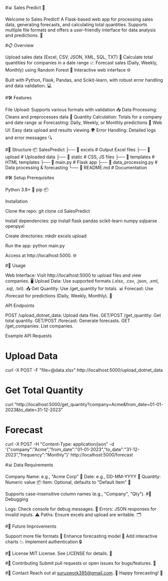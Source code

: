 #📊 Sales Predict 🚀

Welcome to Sales Predict! A Flask-based web app for processing sales data, generating forecasts, and calculating total quantities. Supports multiple file formats and offers a user-friendly interface for data analysis and predictions. 🎉

#📋 Overview

Upload sales data (Excel, CSV, JSON, XML, SQL, TXT) 📂
Calculate total quantities for companies in a date range 📈
Forecast sales (Daily, Weekly, Monthly) using Random Forest 🧠
Interactive web interface 🌐

Built with Python, Flask, Pandas, and Scikit-learn, with robust error handling and data validation. 💻

#🛠️ Features

File Upload: Supports various formats with validation 📥
Data Processing: Cleans and preprocesses data 🧹
Quantity Calculation: Totals for a company and date range 📊
Forecasting: Daily, Weekly, or Monthly predictions 🔮
Web UI: Easy data upload and results viewing 🌍
Error Handling: Detailed logs and error messages 🔍

#📁 Structure
📦 SalesPredict
├── 📂 excels          # Output Excel files
├── 📂 upload          # Uploaded data
├── 📂 static          # CSS, JS files
├── 📂 templates       # HTML templates
├── 📜 main.py         # Flask app
├── 📜 data_processing.py  # Data processing & forecasting
└── 📜 README.md       # Documentation

#🛠️ Setup
Prerequisites

Python 3.8+ 🐍
pip 📦

Installation

Clone the repo:
git clone <repository-url>
cd SalesPredict


Install dependencies:
pip install flask pandas scikit-learn numpy sqlparse openpyxl


Create directories:
mkdir excels upload


Run the app:
python main.py

Access at http://localhost:5000. 🌐


#🚀 Usage

Web Interface: Visit http://localhost:5000 to upload files and view companies. 🖥️
Upload Data: Use supported formats (.xlsx, .csv, .json, .xml, .sql, .txt). 📤
Get Quantity: Use /get_quantity for totals. 📊
Forecast: Use /forecast for predictions (Daily, Weekly, Monthly). 🔮

API Endpoints

POST /upload_dotnet_data: Upload data files.
GET/POST /get_quantity: Get total quantity.
GET/POST /forecast: Generate forecasts.
GET /get_companies: List companies.

Example API Requests
# Upload Data
curl -X POST -F "file=@data.xlsx" http://localhost:5000/upload_dotnet_data

# Get Total Quantity
curl "http://localhost:5000/get_quantity?company=Acme&from_date=01-01-2023&to_date=31-12-2023"

# Forecast
curl -X POST -H "Content-Type: application/json" -d '{"company":"Acme","from_date":"01-01-2023","to_date":"31-12-2023","frequency":"Monthly"}' http://localhost:5000/forecast

#📊 Data Requirements

Company Name: e.g., "Acme Corp" 🏢
Date: e.g., DD-MM-YYYY 📅
Quantity: Numeric value 📦
Item: Optional, defaults to "Default Item" 🛒

Supports case-insensitive column names (e.g., "Company", "Qty").
#🐛 Debugging

Logs: Check console for debug messages. 📜
Errors: JSON responses for invalid inputs. ⚠️
Paths: Ensure excels and upload are writable. 🗂️

#🔮 Future Improvements

Support more file formats 📄
Enhance forecasting model 🧠
Add interactive charts 📉
Implement authentication 🔒

#📜 License
MIT License. See LICENSE for details. 📝

#🙌 Contributing
Submit pull requests or open issues for bugs/features. 🚀

#📧 Contact
Reach out at suruswork395@gmail.com. 📩
Happy forecasting! 🎉
